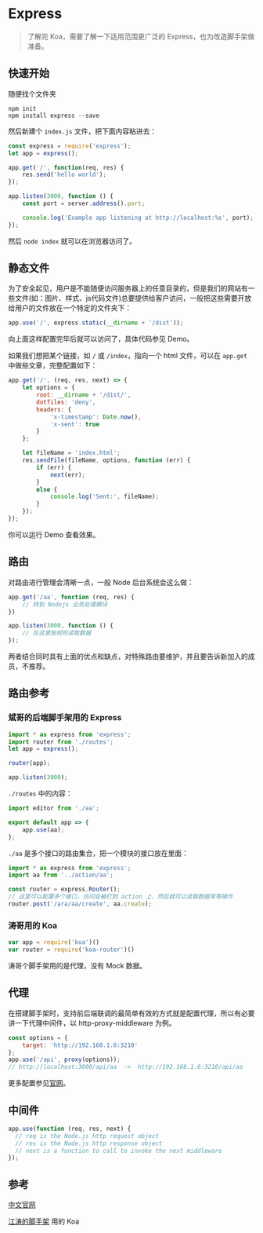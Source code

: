 # Express

> 了解完 Koa，需要了解一下适用范围更广泛的 Express，也为改造脚手架做准备。

## 快速开始

随便找个文件夹

```shell
npm init
npm install express --save
```

然后新建个 `index.js` 文件，把下面内容粘进去：

```js
const express = require('express');
let app = express();

app.get('/', function(req, res) {
    res.send('hello world');
});

app.listen(3000, function () {
    const port = server.address().port;

    console.log('Example app listening at http://localhost:%s', port);
});
```

然后 `node index` 就可以在浏览器访问了。

## 静态文件

为了安全起见，用户是不能随便访问服务器上的任意目录的，但是我们的网站有一些文件(如：图片、样式、js代码文件)总要提供给客户访问，一般把这些需要开放给用户的文件放在一个特定的文件夹下：

```js
app.use('/', express.static(__dirname + '/dist'));
```

向上面这样配置完毕后就可以访问了，具体代码参见 Demo。

如果我们想把某个链接，如 `/` 或 `/index`，指向一个 html 文件，可以在 `app.get` 中做些文章，完整配置如下：

```js
app.get('/', (req, res, next) => {
    let options = {
        root: __dirname + '/dist/',
        dotfiles: 'deny',
        headers: {
            'x-timestamp': Date.now(),
            'x-sent': true
        }
    };

    let fileName = 'index.html';
    res.sendFile(fileName, options, function (err) {
        if (err) {
            next(err);
        }
        else {
            console.log('Sent:', fileName);
        }
    });
});
```

你可以运行 Demo 查看效果。

## 路由

对路由进行管理会清晰一点，一般 Node 后台系统会这么做：

```js
app.get('/aa', function (req, res) {
    // 转到 Nodejs 业务处理模块
})

app.listen(3000, function () {
    // 在这里按规则读取数据
});
```

两者结合同时具有上面的优点和缺点，对特殊路由要维护，并且要告诉新加入的成员，不推荐。

## 路由参考

### 斌哥的后端脚手架用的 Express

```js
import * as express from 'express';
import router from './routes';
let app = express();

router(app);

app.listen(3000);
```

`./routes` 中的内容：

```js
import editor from './aa';

export default app => {
    app.use(aa);
};
```

`./aa` 是多个接口的路由集合，把一个模块的接口放在里面：

```js
import * as express from 'express';
import aa from '../action/aa';

const router = express.Router();
// 这里可以配置多个接口，访问会被打到 action 上，然后就可以读取数据库等操作
router.post('/ara/aa/create', aa.create);
```

### 涛哥用的 Koa

```js
var app = require('koa')()
var router = require('koa-router')()
```

涛哥个脚手架用的是代理，没有 Mock 数据。

## 代理

在搭建脚手架时，支持前后端联调的最简单有效的方式就是配置代理，所以有必要讲一下代理中间件，以  http-proxy-middleware 为例。

```js
const options = {
    target: 'http://192.168.1.6:3210'
};
app.use('/api', proxy(options));
// http://localhost:3000/api/aa  ->  http://192.168.1.6:3210/api/aa
```

更多配置参见[官网](https://github.com/chimurai/http-proxy-middleware)。

## 中间件

```js
app.use(function (req, res, next) {
  // req is the Node.js http request object
  // res is the Node.js http response object
  // next is a function to call to invoke the next middleware
});
```

## 参考

[中文官网](http://www.expressjs.com.cn/)

[江涛的脚手架](https://github.com/chef-template/vue-mobile) 用的 Koa
